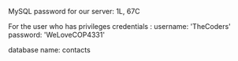 MySQL password for our server: 1L, 67C

For the user who has privileges credentials : 
username: 'TheCoders'
password: 'WeLoveCOP4331'

database name: contacts
